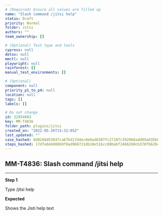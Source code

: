 ```yaml
---
# (Required) Ensure all values are filled up
name: "Slash command /jitsi help"
status: Draft
priority: Normal
folder: Jitsi
authors: ""
team_ownership: []

# (Optional) Test type and tools
cypress: null
detox: null
mmctl: null
playwright: null
rainforest: []
manual_test_environments: []

# (Optional)
component: null
priority_p1_to_p4: null
location: null
tags: []
labels: []

# Do not change
id: 22954603
key: MM-T4836
folder_path: plugins/jitsi
created_on: "2022-05-26T15:32:05Z"
last_updated: ""
case_hashed: 0d0260d53847ca67bd17d4ec8e0ad6307fc2710fc392968add89a835b01f344cc82c57f2637002c40dbe564204ed7ec5
steps_hashed: 17dfe0eb808b9f0ad960721db18e51bcc08babf2466260cb370fb6284bf0437440524bdabba6963b0eca5ea5a3bf5f63
---
```


## MM-T4836: Slash command /jitsi help

---

**Step 1**

Type /jitsi help

**Expected**

Shows the Jisti help text
